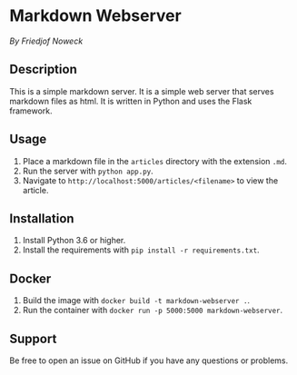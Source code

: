 # Markdown Webserver
_By Friedjof Noweck_
## Description
This is a simple markdown server. It is a simple web server that serves markdown files as html.
It is written in Python and uses the Flask framework.

## Usage
1. Place a markdown file in the `articles` directory with the extension `.md`.
2. Run the server with `python app.py`.
3. Navigate to `http://localhost:5000/articles/<filename>` to view the article.

## Installation
1. Install Python 3.6 or higher.
2. Install the requirements with `pip install -r requirements.txt`.

## Docker
1. Build the image with `docker build -t markdown-webserver .`.
2. Run the container with `docker run -p 5000:5000 markdown-webserver`.

## Support
Be free to open an issue on GitHub if you have any questions or problems.